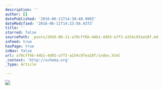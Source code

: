 ```yaml
---
description: ''
author: []
datePublished: '2016-06-11T14:30:40.909Z'
dateModified: '2016-06-11T14:23:56.437Z'
title: ''
starred: false
sourcePath: _posts/2016-06-11-a70cff6b-44b1-4d93-a7f3-a154c97ea18f.md
inFeed: true
hasPage: true
inNav: false
url: a70cff6b-44b1-4d93-a7f3-a154c97ea18f/index.html
_context: 'http://schema.org'
_type: Article

---
```

![](https://the-grid-user-content.s3-us-west-2.amazonaws.com/cdf11f5b-e1fb-476c-99fa-65304a8468ad.jpg)